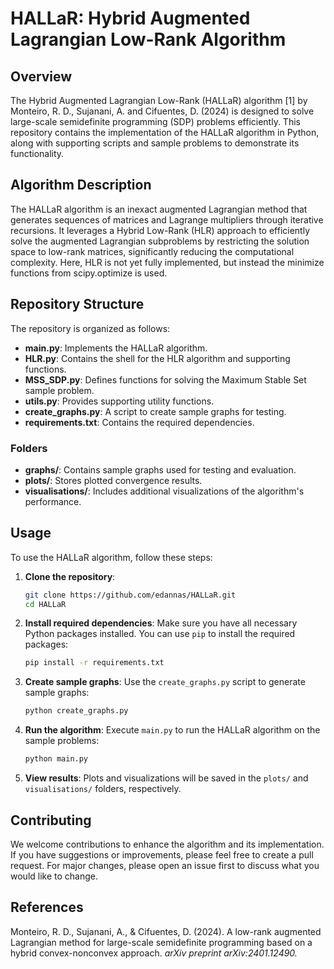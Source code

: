 # HALLaR: Hybrid Augmented Lagrangian Low-Rank Algorithm

## Overview

The Hybrid Augmented Lagrangian Low-Rank (HALLaR) algorithm [1] by Monteiro, R. D., Sujanani, A. and Cifuentes, D. (2024) is designed to solve large-scale semidefinite programming (SDP) problems efficiently. This repository contains the implementation of the HALLaR algorithm in Python, along with supporting scripts and sample problems to demonstrate its functionality.

## Algorithm Description

The HALLaR algorithm is an inexact augmented Lagrangian method that generates sequences of matrices and Lagrange multipliers through iterative recursions. It leverages a Hybrid Low-Rank (HLR) approach to efficiently solve the augmented Lagrangian subproblems by restricting the solution space to low-rank matrices, significantly reducing the computational complexity. Here, HLR is not yet fully implemented, but instead the minimize functions from scipy.optimize is used. 

## Repository Structure

The repository is organized as follows:

- **main.py**: Implements the HALLaR algorithm.
- **HLR.py**: Contains the shell for the HLR algorithm and supporting functions.
- **MSS_SDP.py**: Defines functions for solving the Maximum Stable Set sample problem.
- **utils.py**: Provides supporting utility functions.
- **create_graphs.py**: A script to create sample graphs for testing.
- **requirements.txt**: Contains the required dependencies. 

### Folders

- **graphs/**: Contains sample graphs used for testing and evaluation.
- **plots/**: Stores plotted convergence results.
- **visualisations/**: Includes additional visualizations of the algorithm's performance.

## Usage

To use the HALLaR algorithm, follow these steps:

1. **Clone the repository**:
    ```bash
    git clone https://github.com/edannas/HALLaR.git
    cd HALLaR
    ```

2. **Install required dependencies**:
    Make sure you have all necessary Python packages installed. You can use `pip` to install the required packages:
    ```bash
    pip install -r requirements.txt
    ```

3. **Create sample graphs**:
    Use the `create_graphs.py` script to generate sample graphs:
    ```bash
    python create_graphs.py
    ```

4. **Run the algorithm**:
    Execute `main.py` to run the HALLaR algorithm on the sample problems:
    ```bash
    python main.py
    ```

5. **View results**:
    Plots and visualizations will be saved in the `plots/` and `visualisations/` folders, respectively.

## Contributing

We welcome contributions to enhance the algorithm and its implementation. If you have suggestions or improvements, please feel free to create a pull request. For major changes, please open an issue first to discuss what you would like to change.

## References
Monteiro, R. D., Sujanani, A., & Cifuentes, D. (2024). A low-rank augmented Lagrangian method for large-scale semidefinite programming based on a hybrid convex-nonconvex approach. _arXiv preprint arXiv:2401.12490._
